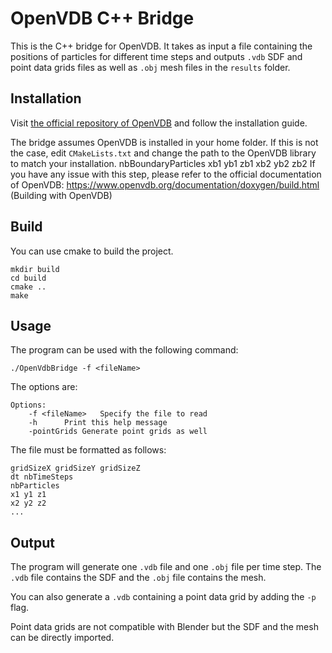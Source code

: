 # OpenVDB C++ Bridge

This is the C++ bridge for OpenVDB. It takes as input a file containing the positions of particles for different time
steps and outputs `.vdb` SDF and point data grids files as well as `.obj` mesh files in the `results` folder.

## Installation

Visit [the official repository of OpenVDB](https://github.com/AcademySoftwareFoundation/openvdb) and follow the
installation guide.

The bridge assumes OpenVDB is installed in your home folder. If this is not the case, edit `CMakeLists.txt` and change
the path to the OpenVDB library to match your installation.
nbBoundaryParticles
xb1 yb1 zb1
xb2 yb2 zb2
If you have any issue with this step, please refer to the official documentation of
OpenVDB: https://www.openvdb.org/documentation/doxygen/build.html (Building with OpenVDB)

## Build

You can use cmake to build the project.

```
mkdir build
cd build
cmake ..
make
```

## Usage

The program can be used with the following command:

```
./OpenVdbBridge -f <fileName>
```

The options are:

```
Options:
	-f <fileName>	Specify the file to read
	-h		Print this help message
	-pointGrids	Generate point grids as well
```

The file must be formatted as follows:

```
gridSizeX gridSizeY gridSizeZ
dt nbTimeSteps
nbParticles
x1 y1 z1
x2 y2 z2
...
```

## Output

The program will generate one `.vdb` file and one `.obj` file per time step. The `.vdb` file contains the SDF and the
`.obj` file contains the mesh.

You can also generate a `.vdb` containing a point data grid by adding the `-p` flag.

Point data grids are not compatible with Blender but the SDF and the mesh can be directly imported.